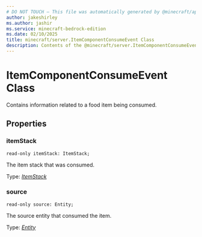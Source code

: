 ```yaml
---
# DO NOT TOUCH — This file was automatically generated by @minecraft/api-docs-generator, to report problems file an issue at https://github.com/Mojang/minecraft-scripting-libraries
author: jakeshirley
ms.author: jashir
ms.service: minecraft-bedrock-edition
ms.date: 02/10/2025
title: minecraft/server.ItemComponentConsumeEvent Class
description: Contents of the @minecraft/server.ItemComponentConsumeEvent class.
---
```

# ItemComponentConsumeEvent Class

Contains information related to a food item being consumed.

## Properties

### **itemStack**
`read-only itemStack: ItemStack;`

The item stack that was consumed.

Type: [*ItemStack*](ItemStack.md)

### **source**
`read-only source: Entity;`

The source entity that consumed the item.

Type: [*Entity*](Entity.md)
